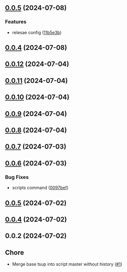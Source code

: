 

## [0.0.5](https://github.com/qlover/fe-base-scripts/compare/test-v0.0.2...test-v0.0.5) (2024-07-08)


### Features

* relesae config ([11b5e3b](https://github.com/qlover/fe-base-scripts/commit/11b5e3b276114ea4ef5b068a656c40eda41151d8))

## [0.0.4](https://github.com/qlover/fe-base-scripts/compare/test-v0.0.2...test-v0.0.4) (2024-07-08)

## [0.0.12](https://github.com/qlover/fe-base-scripts/compare/0.0.11...0.0.12) (2024-07-04)

## [0.0.11](https://github.com/qlover/fe-base-scripts/compare/0.0.10...0.0.11) (2024-07-04)

## [0.0.10](https://github.com/qlover/fe-base-scripts/compare/0.0.9...0.0.10) (2024-07-04)

## [0.0.9](https://github.com/qlover/fe-base-scripts/compare/0.0.8...0.0.9) (2024-07-04)

## [0.0.8](https://github.com/qlover/fe-base-scripts/compare/0.0.7...0.0.8) (2024-07-04)

## [0.0.7](https://github.com/qlover/fe-base-scripts/compare/0.0.6...0.0.7) (2024-07-03)

## [0.0.6](https://github.com/qlover/fe-base-scripts/compare/0.0.5...0.0.6) (2024-07-03)


### Bug Fixes

* scripts command ([0097bef](https://github.com/qlover/fe-base-scripts/commit/0097bef35b496b93a07c8761b9bf2ffd7aa0a898))

## [0.0.5](https://github.com/qlover/fe-base-scripts/compare/0.0.4...0.0.5) (2024-07-02)

## [0.0.4](https://github.com/qlover/fe-base-scripts/compare/0.0.2...0.0.4) (2024-07-02)

## 0.0.2 (2024-07-02)

## Chore

- Merge base tsup into script master without history ([#1](https://github.com/qlover/fe-base-scripts/pull/1))
